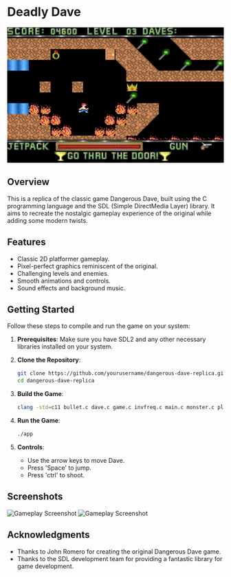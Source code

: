 # Deadly Dave

![Game Screenshot](images/a.png)

## Overview

This is a replica of the classic game Dangerous Dave, built using the C programming language and the SDL (Simple DirectMedia Layer) library. It aims to recreate the nostalgic gameplay experience of the original while adding some modern twists.

## Features

- Classic 2D platformer gameplay.
- Pixel-perfect graphics reminiscent of the original.
- Challenging levels and enemies.
- Smooth animations and controls.
- Sound effects and background music.

## Getting Started

Follow these steps to compile and run the game on your system:

1. **Prerequisites**: Make sure you have SDL2 and any other necessary libraries installed on your system.

2. **Clone the Repository**: 
    ```sh
    git clone https://github.com/yourusername/dangerous-dave-replica.git
    cd dangerous-dave-replica
    ```

3. **Build the Game**:
    ```sh
   clang -std=c11 bullet.c dave.c game.c invfreq.c main.c monster.c plasma.c soundfx.c tile.c -I/Library/Frameworks/SDL2.framework/Headers -I/Library/Frameworks/SDL2_image.framework/Headers -F/Library/Frameworks -framework SDL2 -framework SDL2_image -o app

    ```

4. **Run the Game**:
    ```sh
    ./app
    ```

5. **Controls**:
    - Use the arrow keys to move Dave.
    - Press 'Space' to jump.
    - Press 'ctrl' to shoot.

## Screenshots

![Gameplay Screenshot](images/b.png)
![Gameplay Screenshot](images/c.png)


## Acknowledgments

- Thanks to John Romero for creating the original Dangerous Dave game.
- Thanks to the SDL development team for providing a fantastic library for game development.

